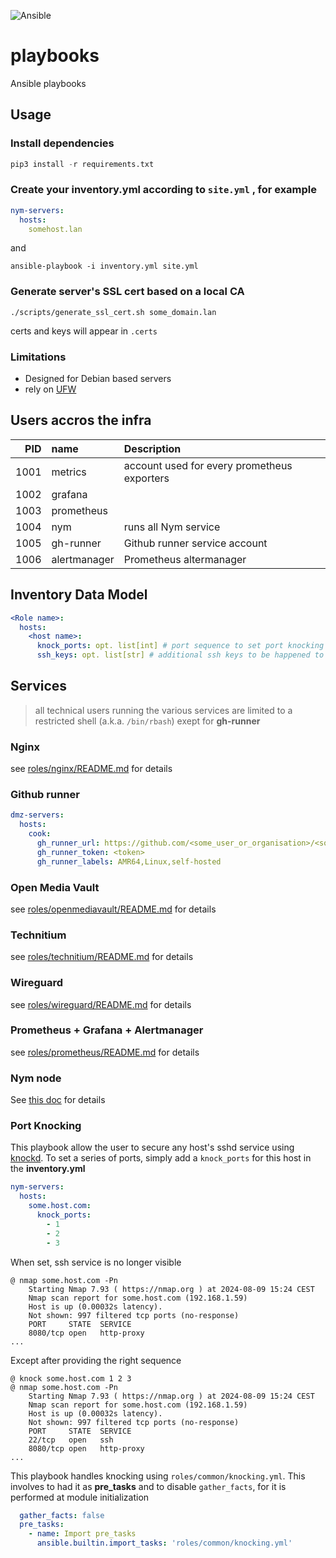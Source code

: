 ![Ansible](https://img.shields.io/badge/ansible-%231A1918.svg?style=for-the-badge&logo=ansible&logoColor=white)

# playbooks
Ansible playbooks

## Usage

### Install dependencies

```py
pip3 install -r requirements.txt
```

### Create your **inventory.yml** according to `site.yml` , for example

```yaml
nym-servers:
  hosts:
    somehost.lan
```

and

```shell
ansible-playbook -i inventory.yml site.yml
```

### Generate server's SSL cert based on a local CA

```shell
./scripts/generate_ssl_cert.sh some_domain.lan
```

certs and keys will appear in `.certs`

### Limitations

- Designed for Debian based servers
- rely on [UFW](https://github.com/jbq/ufw)

## Users accros the infra

|  PID | name         | Description                                 |
| ---: | :----------- | :------------------------------------------ |
| 1001 | metrics      | account used for every prometheus exporters |
| 1002 | grafana      |                                             |
| 1003 | prometheus   |                                             |
| 1004 | nym          | runs all Nym service                        |
| 1005 | gh-runner    | Github runner service account               |
| 1006 | alertmanager | Prometheus altermanager                     |


## Inventory Data Model

```yaml
<Role name>:
  hosts:
    <host name>:
      knock_ports: opt. list[int] # port sequence to set port knocking 
      ssh_keys: opt. list[str] # additional ssh keys to be happened to sudoer's authorized_keys
```


## Services

> all technical users running the various services are limited to a restricted shell (a.k.a. `/bin/rbash`) exept for **gh-runner**

### Nginx 

see [roles/nginx/README.md](roles/nginx/README.md) for details

### Github runner

```yaml
dmz-servers:
  hosts:
    cook:
      gh_runner_url: https://github.com/<some_user_or_organisation>/<some_repo>
      gh_runner_token: <token>
      gh_runner_labels: AMR64,Linux,self-hosted
```

### Open Media Vault

see [roles/openmediavault/README.md](roles/openmediavault/README.md) for details

### Technitium

see [roles/technitium/README.md](roles/technitium/README.md) for details

### Wireguard

see [roles/wireguard/README.md](roles/technitium/README.md) for details

### Prometheus + Grafana + Alertmanager

see [roles/prometheus/README.md](roles/prometheus/README.md) for details

### Nym node

See [this doc](https://nymtech.net/) for details

### Port Knocking

This playbook allow the user to secure any host's sshd service using [knockd](https://github.com/jvinet/knock). To set a series of ports, simply add a `knock_ports` for this host in the **inventory.yml**

```yaml
nym-servers:
  hosts:
    some.host.com:
      knock_ports: 
        - 1
        - 2 
        - 3 
```

When set, ssh service is no longer visible

```shell
@ nmap some.host.com -Pn                             
    Starting Nmap 7.93 ( https://nmap.org ) at 2024-08-09 15:24 CEST
    Nmap scan report for some.host.com (192.168.1.59)
    Host is up (0.00032s latency).
    Not shown: 997 filtered tcp ports (no-response)
    PORT     STATE  SERVICE
    8080/tcp open   http-proxy
...
```

Except after providing the right sequence

```shell
@ knock some.host.com 1 2 3
@ nmap some.host.com -Pn                             
    Starting Nmap 7.93 ( https://nmap.org ) at 2024-08-09 15:24 CEST
    Nmap scan report for some.host.com (192.168.1.59)
    Host is up (0.00032s latency).
    Not shown: 997 filtered tcp ports (no-response)
    PORT     STATE  SERVICE
    22/tcp   open   ssh
    8080/tcp open   http-proxy
...
```

This playbook handles knocking using `roles/common/knocking.yml`. This involves to had it as **pre_tasks** and to disable `gather_facts`, for it is performed at module initialization

```yaml
  gather_facts: false
  pre_tasks:
    - name: Import pre_tasks
      ansible.builtin.import_tasks: 'roles/common/knocking.yml'
```

